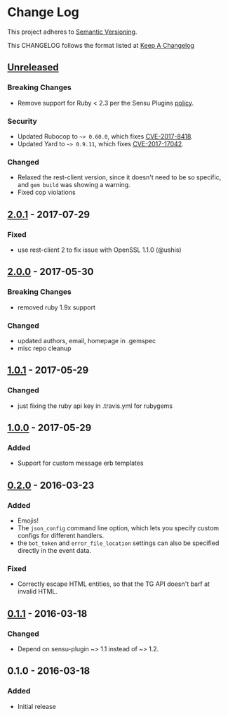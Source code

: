 # Change Log
This project adheres to [Semantic Versioning](http://semver.org/).

This CHANGELOG follows the format listed at [Keep A Changelog](http://keepachangelog.com/)

## [Unreleased]
### Breaking Changes
- Remove support for Ruby < 2.3 per the Sensu Plugins [policy](https://github.com/sensu/sensu-docs/blob/master/content/plugins/1.0/faq.md#what-is-the-policy-on-supporting-end-of-lifeeol-ruby-versions).

### Security
- Updated Rubocop to `~> 0.60.0`, which fixes [CVE-2017-8418](https://cve.mitre.org/cgi-bin/cvename.cgi?name=CVE-2017-8418).
- Updated Yard to `~> 0.9.11`, which fixes [CVE-2017-17042](https://nvd.nist.gov/vuln/detail/CVE-2017-17042).

### Changed
- Relaxed the rest-client version, since it doesn't need to be so specific, and `gem build` was showing a warning.
- Fixed cop violations

## [2.0.1] - 2017-07-29
### Fixed
- use rest-client 2 to fix issue with OpenSSL 1.1.0 (@ushis)

## [2.0.0] - 2017-05-30
### Breaking Changes
- removed ruby 1.9x support

### Changed
- updated authors, email, homepage in .gemspec
- misc repo cleanup

## [1.0.1] - 2017-05-29
### Changed
- just fixing the ruby api key in .travis.yml for rubygems

## [1.0.0] - 2017-05-29
### Added
 - Support for custom message erb templates

## [0.2.0] - 2016-03-23
### Added
 - Emojis!
 - The `json_config` command line option, which lets you specify custom configs
   for different handlers.
 - the `bot_token` and `error_file_location` settings can also be specified
   directly in the event data.

### Fixed
 - Correctly escape HTML entities, so that the TG API doesn't barf at invalid
   HTML.

## [0.1.1] - 2016-03-18
### Changed
 - Depend on sensu-plugin ~> 1.1 instead of ~> 1.2.

## 0.1.0 - 2016-03-18
### Added
- Initial release

[Unreleased]: https://github.com/sensu-plugins/sensu-plugins-telegram/compare/2.0.1...HEAD
[2.0.1]: https://github.com/sensu-plugins/sensu-plugins-telegram/compare/2.0.0...2.0.1
[2.0.0]: https://github.com/sensu-plugins/sensu-plugins-telegram/compare/1.0.1...2.0.0
[1.0.1]: https://github.com/sensu-plugins/sensu-plugins-telegram/compare/1.0.0...1.0.1
[1.0.0]: https://github.com/sensu-plugins/sensu-plugins-telegram/compare/v0.2.0...1.0.0
[0.2.0]: https://github.com/sensu-plugins/sensu-plugins-telegram/compare/v0.1.1...v0.2.0
[0.1.1]: https://github.com/sensu-plugins/sensu-plugins-telegram/compare/v0.1.0...v0.1.1

